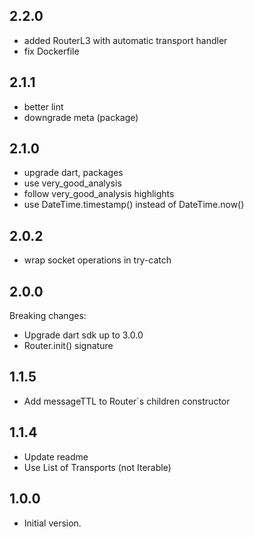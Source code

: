 ## 2.2.0

  - added RouterL3 with automatic transport handler
  - fix Dockerfile

## 2.1.1

  - better lint
  - downgrade meta (package)

## 2.1.0

  - upgrade dart, packages
  - use very_good_analysis
  - follow very_good_analysis highlights
  - use DateTime.timestamp() instead of DateTime.now()

## 2.0.2

  - wrap socket operations in try-catch

## 2.0.0
Breaking changes:
  - Upgrade dart sdk up to 3.0.0
  - Router.init() signature

## 1.1.5

- Add messageTTL to Router`s children constructor

## 1.1.4

- Update readme
- Use List of Transports (not Iterable)

## 1.0.0

- Initial version.
